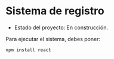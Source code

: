 <h1> Sistema de registro </h1>

- Estado del proyecto: En construcción.

 Para ejecutar el sistema, debes poner: 

 ```npm install react```
